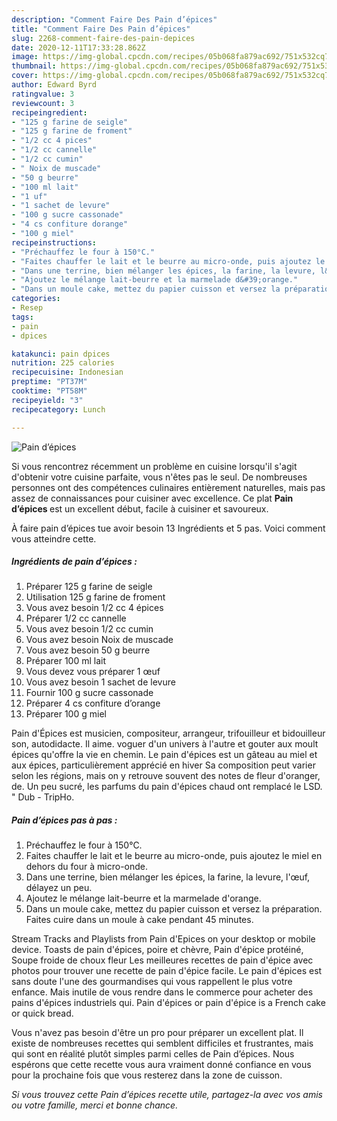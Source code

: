 ```yaml
---
description: "Comment Faire Des Pain d’épices"
title: "Comment Faire Des Pain d’épices"
slug: 2268-comment-faire-des-pain-depices
date: 2020-12-11T17:33:28.862Z
image: https://img-global.cpcdn.com/recipes/05b068fa879ac692/751x532cq70/pain-depices-photo-principale-de-la-recette.jpg
thumbnail: https://img-global.cpcdn.com/recipes/05b068fa879ac692/751x532cq70/pain-depices-photo-principale-de-la-recette.jpg
cover: https://img-global.cpcdn.com/recipes/05b068fa879ac692/751x532cq70/pain-depices-photo-principale-de-la-recette.jpg
author: Edward Byrd
ratingvalue: 3
reviewcount: 3
recipeingredient:
- "125 g farine de seigle"
- "125 g farine de froment"
- "1/2 cc 4 pices"
- "1/2 cc cannelle"
- "1/2 cc cumin"
- " Noix de muscade"
- "50 g beurre"
- "100 ml lait"
- "1 uf"
- "1 sachet de levure"
- "100 g sucre cassonade"
- "4 cs confiture dorange"
- "100 g miel"
recipeinstructions:
- "Préchauffez le four à 150°C."
- "Faites chauffer le lait et le beurre au micro-onde, puis ajoutez le miel en dehors du four à micro-onde."
- "Dans une terrine, bien mélanger les épices, la farine, la levure, l&#39;œuf, délayez un peu."
- "Ajoutez le mélange lait-beurre et la marmelade d&#39;orange."
- "Dans un moule cake, mettez du papier cuisson et versez la préparation. Faites cuire dans un moule à cake pendant 45 minutes."
categories:
- Resep
tags:
- pain
- dpices

katakunci: pain dpices 
nutrition: 225 calories
recipecuisine: Indonesian
preptime: "PT37M"
cooktime: "PT58M"
recipeyield: "3"
recipecategory: Lunch

---
```



![Pain d’épices](https://img-global.cpcdn.com/recipes/05b068fa879ac692/751x532cq70/pain-depices-photo-principale-de-la-recette.jpg)

Si vous rencontrez récemment un problème en cuisine lorsqu'il s'agit d'obtenir votre cuisine parfaite, vous n'êtes pas le seul. De nombreuses personnes ont des compétences culinaires entièrement naturelles, mais pas assez de connaissances pour cuisiner avec excellence. Ce plat <strong> Pain d’épices </strong> est un excellent début, facile à cuisiner et savoureux.

<!--inarticleads1-->

À faire pain d’épices tue avoir besoin 13 Ingrédients et 5 pas. Voici comment vous atteindre cette.

##### Ingrédients de pain d’épices :

1. Préparer 125 g farine de seigle
1. Utilisation 125 g farine de froment
1. Vous avez besoin 1/2 cc 4 épices
1. Préparer 1/2 cc cannelle
1. Vous avez besoin 1/2 cc cumin
1. Vous avez besoin  Noix de muscade
1. Vous avez besoin 50 g beurre
1. Préparer 100 ml lait
1. Vous devez vous préparer 1 œuf
1. Vous avez besoin 1 sachet de levure
1. Fournir 100 g sucre cassonade
1. Préparer 4 cs confiture d’orange
1. Préparer 100 g miel


Pain d&#39;Épices est musicien, compositeur, arrangeur, trifouilleur et bidouilleur son, autodidacte. Il aime. voguer d&#39;un univers à l&#39;autre et gouter aux moult épices qu&#39;offre la vie en chemin. Le pain d&#39;épices est un gâteau au miel et aux épices, particulièrement apprécié en hiver Sa composition peut varier selon les régions, mais on y retrouve souvent des notes de fleur d&#39;oranger, de. Un peu sucré, les parfums du pain d&#39;épices chaud ont remplacé le LSD. &#34; Dub - TripHo. 

<!--inarticleads2-->

##### Pain d’épices pas à pas :

1. Préchauffez le four à 150°C.
1. Faites chauffer le lait et le beurre au micro-onde, puis ajoutez le miel en dehors du four à micro-onde.
1. Dans une terrine, bien mélanger les épices, la farine, la levure, l&#39;œuf, délayez un peu.
1. Ajoutez le mélange lait-beurre et la marmelade d&#39;orange.
1. Dans un moule cake, mettez du papier cuisson et versez la préparation. Faites cuire dans un moule à cake pendant 45 minutes.


Stream Tracks and Playlists from Pain d&#39;Epices on your desktop or mobile device. Toasts de pain d&#39;épices, poire et chèvre, Pain d&#39;épice protéiné, Soupe froide de choux fleur Les meilleures recettes de pain d&#39;épice avec photos pour trouver une recette de pain d&#39;épice facile. Le pain d&#39;épices est sans doute l&#39;une des gourmandises qui vous rappellent le plus votre enfance. Mais inutile de vous rendre dans le commerce pour acheter des pains d&#39;épices industriels qui. Pain d&#39;épices or pain d&#39;épice is a French cake or quick bread. 

<!--inarticleads1-->

<p>
Vous n'avez pas besoin d'être un pro pour préparer un excellent plat. Il existe de nombreuses recettes qui semblent difficiles et frustrantes, mais qui sont en réalité plutôt simples parmi celles de Pain d’épices. Nous espérons que cette recette vous aura vraiment donné confiance en vous pour la prochaine fois que vous resterez dans la zone de cuisson.
</p>

<p>
<i>Si vous trouvez cette Pain d’épices recette utile, partagez-la avec vos amis ou votre famille, merci et bonne chance.</i>
</p>
